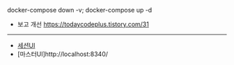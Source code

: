 
docker-compose down -v; docker-compose up -d

- 보고 개선 https://todaycodeplus.tistory.com/31



---
- [세션UI](http://localhost:4040/stages/)
- [마스터UI]http://localhost:8340/